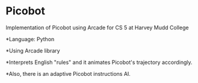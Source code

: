 # Picobot
Implementation of Picobot using Arcade for CS 5 at Harvey Mudd College

*Language: Python

*Using Arcade library

*Interprets English "rules" and it animates Picobot's trajectory accordingly.

*Also, there is an adaptive Picobot instructions AI.
